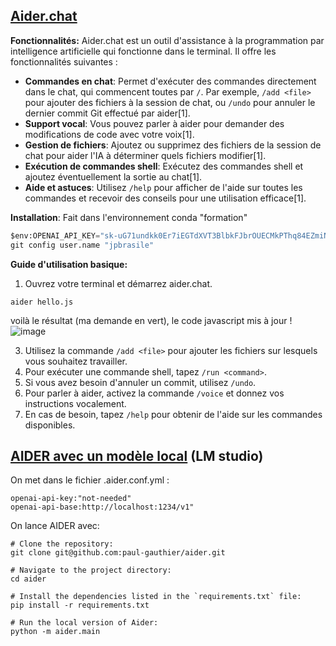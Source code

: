 ## [Aider.chat](https://aider.chat)

**Fonctionnalités:**
Aider.chat est un outil d'assistance à la programmation par intelligence artificielle qui fonctionne dans le terminal. Il offre les fonctionnalités suivantes :

- **Commandes en chat**: Permet d'exécuter des commandes directement dans le chat, qui commencent toutes par `/`. Par exemple, `/add <file>` pour ajouter des fichiers à la session de chat, ou `/undo` pour annuler le dernier commit Git effectué par aider[1].
- **Support vocal**: Vous pouvez parler à aider pour demander des modifications de code avec votre voix[1].
- **Gestion de fichiers**: Ajoutez ou supprimez des fichiers de la session de chat pour aider l'IA à déterminer quels fichiers modifier[1].
- **Exécution de commandes shell**: Exécutez des commandes shell et ajoutez éventuellement la sortie au chat[1].
- **Aide et astuces**: Utilisez `/help` pour afficher de l'aide sur toutes les commandes et recevoir des conseils pour une utilisation efficace[1].
  
**Installation**: Fait dans l'environnement conda "formation"
```Python
$env:OPENAI_API_KEY="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"
git config user.name "jpbrasile"
```

**Guide d'utilisation basique:**
1. Ouvrez votre terminal et démarrez aider.chat.
```
aider hello.js
```
voilà le résultat (ma demande en vert), le code javascript mis à jour ! 
   ![image](https://github.com/jpbrasile/formationIA2.0/assets/8331027/30ee6075-f2fc-4bca-8c2c-187eb62a048a)

3. Utilisez la commande `/add <file>` pour ajouter les fichiers sur lesquels vous souhaitez travailler.
4. Pour exécuter une commande shell, tapez `/run <command>`.
5. Si vous avez besoin d'annuler un commit, utilisez `/undo`.
6. Pour parler à aider, activez la commande `/voice` et donnez vos instructions vocalement.
7. En cas de besoin, tapez `/help` pour obtenir de l'aide sur les commandes disponibles.

## [AIDER avec un modèle local](https://aider.chat/docs/faq.html#how-can-i-run-aider-locally-from-source-code) (LM studio)

On met dans le fichier .aider.conf.yml :
```
openai-api-key:"not-needed"
openai-api-base:http://localhost:1234/v1"
```

On lance AIDER avec:
```
# Clone the repository:
git clone git@github.com:paul-gauthier/aider.git

# Navigate to the project directory:
cd aider

# Install the dependencies listed in the `requirements.txt` file:
pip install -r requirements.txt

# Run the local version of Aider:
python -m aider.main
```

